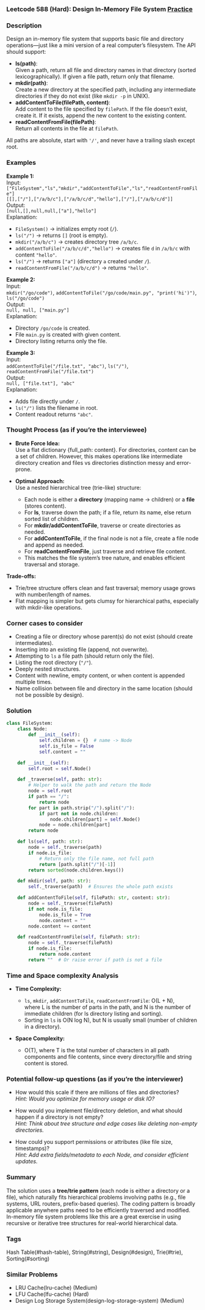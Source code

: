 ### Leetcode 588 (Hard): Design In-Memory File System [Practice](https://leetcode.com/problems/design-in-memory-file-system)

### Description  
Design an in-memory file system that supports basic file and directory operations—just like a mini version of a real computer’s filesystem. The API should support:

- **ls(path)**:  
  Given a path, return all file and directory names in that directory (sorted lexicographically). If given a file path, return only that filename.
- **mkdir(path)**:  
  Create a new directory at the specified path, including any intermediate directories if they do not exist (like `mkdir -p` in UNIX).  
- **addContentToFile(filePath, content)**:  
  Add content to the file specified by `filePath`. If the file doesn’t exist, create it. If it exists, append the new content to the existing content.
- **readContentFromFile(filePath)**:  
  Return all contents in the file at `filePath`.

All paths are absolute, start with `'/'`, and never have a trailing slash except root.


### Examples  

**Example 1:**  
Input:  
`["FileSystem","ls","mkdir","addContentToFile","ls","readContentFromFile"]`  
`[[],["/"],["/a/b/c"],["/a/b/c/d","hello"],["/"],["/a/b/c/d"]]`  
Output:  
`[null,[],null,null,["a"],"hello"]`  
Explanation:  
- `FileSystem()` → initializes empty root (`/`).
- `ls("/")` → returns `[]` (root is empty).
- `mkdir("/a/b/c")` → creates directory tree `/a/b/c`.
- `addContentToFile("/a/b/c/d","hello")` → creates file `d` in `/a/b/c` with content `"hello"`.
- `ls("/")` → returns `["a"]` (directory `a` created under `/`).
- `readContentFromFile("/a/b/c/d")` → returns `"hello"`.

**Example 2:**  
Input:  
`mkdir("/go/code")`,  `addContentToFile("/go/code/main.py", "print('hi')")`, `ls("/go/code")`  
Output:  
`null, null, ["main.py"]`  
Explanation:  
- Directory `/go/code` is created.
- File `main.py` is created with given content.
- Directory listing returns only the file.

**Example 3:**  
Input:  
`addContentToFile("/file.txt", "abc")`, `ls("/")`, `readContentFromFile("/file.txt")`  
Output:  
`null, ["file.txt"], "abc"`  
Explanation:  
- Adds file directly under `/`.
- `ls("/")` lists the filename in root.
- Content readout returns `"abc"`.


### Thought Process (as if you’re the interviewee)  

- **Brute Force Idea:**  
  Use a flat dictionary {full_path: content}. For directories, content can be a set of children. However, this makes operations like intermediate directory creation and files vs directories distinction messy and error-prone.

- **Optimal Approach:**  
  Use a nested hierarchical tree (trie-like) structure:
  - Each node is either a **directory** (mapping name → children) or a **file** (stores content).
  - For **ls**, traverse down the path; if a file, return its name, else return sorted list of children.
  - For **mkdir/addContentToFile**, traverse or create directories as needed.
  - For **addContentToFile**, if the final node is not a file, create a file node and append as needed.
  - For **readContentFromFile**, just traverse and retrieve file content.
  - This matches the file system’s tree nature, and enables efficient traversal and storage.

**Trade-offs:**  
- Trie/tree structure offers clean and fast traversal; memory usage grows with number/length of names.
- Flat mapping is simpler but gets clumsy for hierarchical paths, especially with mkdir-like operations.


### Corner cases to consider  
- Creating a file or directory whose parent(s) do not exist (should create intermediates).
- Inserting into an existing file (append, not overwrite).
- Attempting to `ls` a file path (should return only the file).
- Listing the root directory (`"/"`).
- Deeply nested structures.
- Content with newline, empty content, or when content is appended multiple times.
- Name collision between file and directory in the same location (should not be possible by design).


### Solution

```python
class FileSystem:
    class Node:
        def __init__(self):
            self.children = {}  # name -> Node
            self.is_file = False
            self.content = ""

    def __init__(self):
        self.root = self.Node()

    def _traverse(self, path: str):
        # Helper to walk the path and return the Node
        node = self.root
        if path == "/":
            return node
        for part in path.strip("/").split("/"):
            if part not in node.children:
                node.children[part] = self.Node()
            node = node.children[part]
        return node

    def ls(self, path: str):
        node = self._traverse(path)
        if node.is_file:
            # Return only the file name, not full path
            return [path.split("/")[-1]]
        return sorted(node.children.keys())

    def mkdir(self, path: str):
        self._traverse(path)  # Ensures the whole path exists

    def addContentToFile(self, filePath: str, content: str):
        node = self._traverse(filePath)
        if not node.is_file:
            node.is_file = True
            node.content = ""
        node.content += content

    def readContentFromFile(self, filePath: str):
        node = self._traverse(filePath)
        if node.is_file:
            return node.content
        return ""  # Or raise error if path is not a file
```


### Time and Space complexity Analysis  

- **Time Complexity:**  
    - `ls`, `mkdir`, `addContentToFile`, `readContentFromFile`: O(L + N),  
      where L is the number of parts in the path, and N is the number of immediate children (for ls directory listing and sorting).
    - Sorting in `ls` is O(N log N), but N is usually small (number of children in a directory).

- **Space Complexity:**  
    - O(T), where T is the total number of characters in all path components and file contents, since every directory/file and string content is stored.


### Potential follow-up questions (as if you’re the interviewer)  

- How would this scale if there are millions of files and directories?  
  *Hint: Would you optimize for memory usage or disk IO?*

- How would you implement file/directory deletion, and what should happen if a directory is not empty?  
  *Hint: Think about tree structure and edge cases like deleting non-empty directories.*

- How could you support permissions or attributes (like file size, timestamps)?  
  *Hint: Add extra fields/metadata to each Node, and consider efficient updates.*


### Summary
The solution uses a **tree/trie pattern** (each node is either a directory or a file), which naturally fits hierarchical problems involving paths (e.g., file systems, URL routers, prefix-based queries). The coding pattern is broadly applicable anywhere paths need to be efficiently traversed and modified. In-memory file system problems like this are a great exercise in using recursive or iterative tree structures for real-world hierarchical data.

### Tags
Hash Table(#hash-table), String(#string), Design(#design), Trie(#trie), Sorting(#sorting)

### Similar Problems
- LRU Cache(lru-cache) (Medium)
- LFU Cache(lfu-cache) (Hard)
- Design Log Storage System(design-log-storage-system) (Medium)
